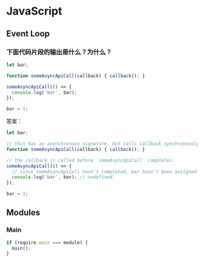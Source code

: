 # JavaScript

## Event Loop

### 下面代码片段的输出是什么？为什么？

```js
let bar;

function someAsyncApiCall(callback) { callback(); }

someAsyncApiCall(() => {
  console.log('bar', bar);
});

bar = 1;
```

答案：

```js
let bar;

// this has an asynchronous signature, but calls callback synchronously
function someAsyncApiCall(callback) { callback(); }

// the callback is called before `someAsyncApiCall` completes.
someAsyncApiCall(() => {
  // since someAsyncApiCall hasn't completed, bar hasn't been assigned any value
  console.log('bar', bar); // undefined
});

bar = 1;
```

## Modules

### Main


```js
if (require.main === module) {
  main();
}
```
